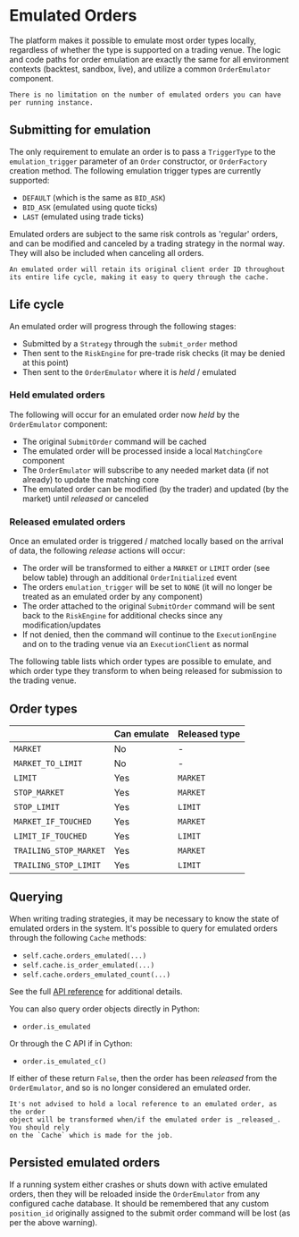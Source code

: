 # Emulated Orders

The platform makes it possible to emulate most order types locally, regardless
of whether the type is supported on a trading venue. The logic and code paths for 
order emulation are exactly the same for all environment contexts (backtest, sandbox, live), 
and utilize a common `OrderEmulator` component.

```{note}
There is no limitation on the number of emulated orders you can have per running instance.
```

## Submitting for emulation
The only requirement to emulate an order is to pass a `TriggerType` to the `emulation_trigger`
parameter of an `Order` constructor, or `OrderFactory` creation method. The following
emulation trigger types are currently supported:
- `DEFAULT` (which is the same as `BID_ASK`)
- `BID_ASK` (emulated using quote ticks)
- `LAST` (emulated using trade ticks)

Emulated orders are subject to the same risk controls as 'regular' orders, and can be
modified and canceled by a trading strategy in the normal way. They will also be included
when canceling all orders.

```{note}
An emulated order will retain its original client order ID throughout its entire life cycle, making it easy to query through the cache.
```

## Life cycle
An emulated order will progress through the following stages:
- Submitted by a `Strategy` through the `submit_order` method
- Then sent to the `RiskEngine` for pre-trade risk checks (it may be denied at this point)
- Then sent to the `OrderEmulator` where it is _held_ / emulated

### Held emulated orders
The following will occur for an emulated order now _held_ by the `OrderEmulator` component:
- The original `SubmitOrder` command will be cached
- The emulated order will be processed inside a local `MatchingCore` component
- The `OrderEmulator` will subscribe to any needed market data (if not already) to update the matching core
- The emulated order can be modified (by the trader) and updated (by the market) until _released_ or canceled

### Released emulated orders
Once an emulated order is triggered / matched locally based on the arrival of data, the following
_release_ actions will occur:
- The order will be transformed to either a `MARKET` or `LIMIT` order (see below table) through an additional `OrderInitialized` event
- The orders `emulation_trigger` will be set to `NONE` (it will no longer be treated as an emulated order by any component)
- The order attached to the original `SubmitOrder` command will be sent back to the `RiskEngine` for additional checks since any modification/updates
- If not denied, then the command will continue to the `ExecutionEngine` and on to the trading venue via an `ExecutionClient` as normal

The following table lists which order types are possible to emulate, and
which order type they transform to when being released for submission to the 
trading venue.

## Order types
|                        | Can emulate | Released type |
|------------------------|-------------|---------------|
| `MARKET`               | No          | -             |
| `MARKET_TO_LIMIT`      | No          | -             |
| `LIMIT`                | Yes         | `MARKET`      |
| `STOP_MARKET`          | Yes         | `MARKET`      |
| `STOP_LIMIT`           | Yes         | `LIMIT`       |
| `MARKET_IF_TOUCHED`    | Yes         | `MARKET`      |
| `LIMIT_IF_TOUCHED`     | Yes         | `LIMIT`       |
| `TRAILING_STOP_MARKET` | Yes         | `MARKET`      |
| `TRAILING_STOP_LIMIT`  | Yes         | `LIMIT`       |

## Querying
When writing trading strategies, it may be necessary to know the state of emulated orders in the system.
It's possible to query for emulated orders through the following `Cache` methods:
- `self.cache.orders_emulated(...)`
- `self.cache.is_order_emulated(...)`
- `self.cache.orders_emulated_count(...)`

See the full [API reference](../../api_reference/cache) for additional details.

You can also query order objects directly in Python:
- `order.is_emulated`

Or through the C API if in Cython:
- `order.is_emulated_c()`

If either of these return `False`, then the order has been _released_ from the
`OrderEmulator`, and so is no longer considered an emulated order.

```{warning}
It's not advised to hold a local reference to an emulated order, as the order
object will be transformed when/if the emulated order is _released_. You should rely
on the `Cache` which is made for the job.
```

## Persisted emulated orders
If a running system either crashes or shuts down with active emulated orders, then
they will be reloaded inside the `OrderEmulator` from any configured cache database.
It should be remembered that any custom `position_id` originally assigned to the
submit order command will be lost (as per the above warning).

